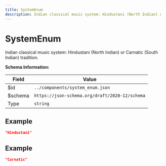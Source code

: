 ```yaml
---
title: SystemEnum
description: Indian classical music system: Hindustani (North Indian) or Carnatic (South Indian) tradition.
---
```

# SystemEnum

Indian classical music system: Hindustani (North Indian) or Carnatic (South Indian) tradition.

**Schema Information:**

| Field | Value |
|-------|-------|
| $id | `../components/system_enum.json` |
| $schema | `https://json-schema.org/draft/2020-12/schema` |
| Type | `string` |

## Example

```json
"Hindustani"
```

## Example

```json
"Carnatic"
```
